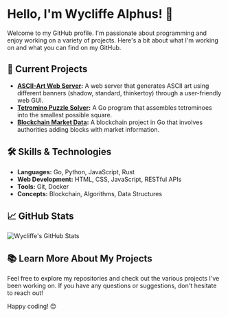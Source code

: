 # Hello, I'm Wycliffe Alphus! 👋

Welcome to my GitHub profile. I'm passionate about programming and enjoy working on a variety of projects. Here's a bit about what I'm working on and what you can find on my GitHub.

## 🚀 Current Projects

- **[ASCII-Art Web Server]():** A web server that generates ASCII art using different banners (shadow, standard, thinkertoy) through a user-friendly web GUI.
- **[Tetromino Puzzle Solver]():** A Go program that assembles tetrominoes into the smallest possible square.
- **[Blockchain Market Data]():** A blockchain project in Go that involves authorities adding blocks with market information.

## 🛠 Skills & Technologies

- **Languages:** Go, Python, JavaScript, Rust
- **Web Development:** HTML, CSS, JavaScript, RESTful APIs
- **Tools:** Git, Docker
- **Concepts:** Blockchain, Algorithms, Data Structures

## 📈 GitHub Stats

![Wycliffe's GitHub Stats](https://github-readme-stats.vercel.app/api?username=WycliffeAlphus&show_icons=true&hide_title=true&count_private=true&hide=prs)

## 📚 Learn More About My Projects

Feel free to explore my repositories and check out the various projects I've been working on. If you have any questions or suggestions, don't hesitate to reach out!

Happy coding! 😊


